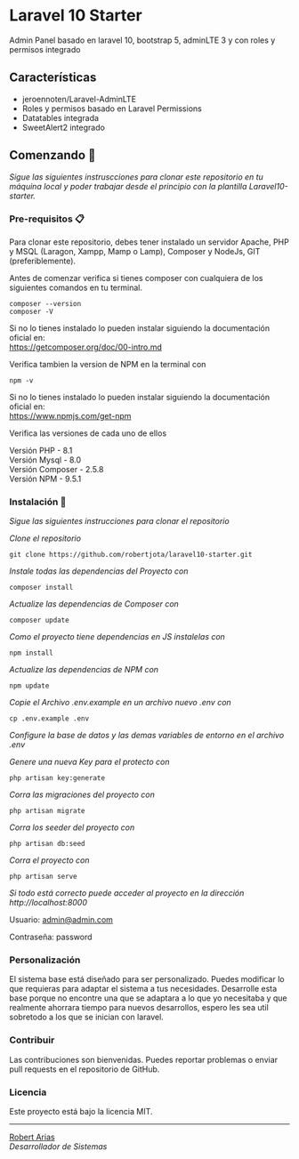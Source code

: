 # Laravel 10 Starter
Admin Panel basado en laravel 10, bootstrap 5, adminLTE 3 y con roles y permisos integrado

## Características

* jeroennoten/Laravel-AdminLTE
* Roles y permisos basado en Laravel Permissions
* Datatables integrada
* SweetAlert2 integrado

## Comenzando 🚀

_Sigue las siguientes instruscciones para clonar este repositorio en tu máquina local y poder trabajar desde el principio con la plantilla Laravel10-starter._

### Pre-requisitos 📋

Para clonar este repositorio, debes tener instalado un servidor Apache, PHP y MSQL (Laragon, Xampp, Mamp o Lamp), Composer y NodeJs, GIT (preferiblemente).

Antes de comenzar verifica si tienes composer con cualquiera de los siguientes comandos en tu terminal.
```
composer --version 
composer -V
```
Si no lo tienes instalado lo pueden instalar siguiendo la documentación oficial en:  
https://getcomposer.org/doc/00-intro.md

Verifica tambien la version de NPM en la terminal con
```
npm -v
```
Si no lo tienes instalado lo pueden instalar siguiendo la documentación oficial en:  
https://www.npmjs.com/get-npm

Verifica las versiones de cada uno de ellos

Versión PHP - 8.1  
Versión Mysql - 8.0  
Versión Composer - 2.5.8  
Versión NPM - 9.5.1  

### Instalación 🔧

_Sigue las siguientes instrucciones para clonar el repositorio_

_Clone el repositorio_

```
git clone https://github.com/robertjota/laravel10-starter.git
```

_Instale todas las dependencias del Proyecto con_

```
composer install
```

_Actualize las dependencias de Composer con_

```
composer update
```

_Como el proyecto tiene dependencias en JS instalelas con_

```
npm install
```

_Actualize las dependencias de NPM con_

```
npm update
```

_Copie el Archivo .env.example en un archivo nuevo .env con_

```
cp .env.example .env
```
_Configure la base de datos y las demas variables de entorno en el archivo .env_

_Genere una nueva Key para el protecto con_

```
php artisan key:generate
```

_Corra las migraciones del proyecto con_

```
php artisan migrate
```

_Corra los seeder del proyecto con_

```
php artisan db:seed
```
_Corra el proyecto con_

```
php artisan serve
```

_Si todo está correcto puede acceder al proyecto en la dirección http://localhost:8000_ 

Usuario: admin@admin.com

Contraseña: password

### Personalización

El sistema base está diseñado para ser personalizado. Puedes modificar lo que requieras para adaptar el sistema a tus necesidades.
Desarrolle esta base porque no encontre una que se adaptara a lo que yo necesitaba y que realmente ahorrara tiempo para nuevos desarrollos, espero les sea util sobretodo a los que se inician con laravel.

### Contribuir

Las contribuciones son bienvenidas. Puedes reportar problemas o enviar pull requests en el repositorio de GitHub.

### Licencia
Este proyecto está bajo la licencia MIT.

---
[Robert Arias](https://github.com/robertjota)  
_Desarrollador de Sistemas_
